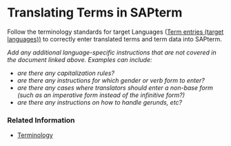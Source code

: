 # Translating Terms in SAPterm

Follow the terminology standards for target Languages ([Term entries (target languages))](https://translation.sap.com/content/dam/sls/en_us/Terminology/SAPtermGuidelines/Standard%20-%20Term%20Entries%20-%20Target%20Language.pdf) to correctly enter translated terms and term data into SAPterm.

*Add any additional language-specific instructions that are not covered in the document linked above. Examples can include:*
* *are there any capitalization rules?*
* *are there any instructions for which gender or verb form to enter?*
* *are there any cases where translators should enter a non-base form (such as an imperative form instead of the infinitive form?)*
* *are there any instructions on how to handle gerunds, etc?*

### Related Information 
* [Terminology](https://translation.sap.com/terminology.html)
